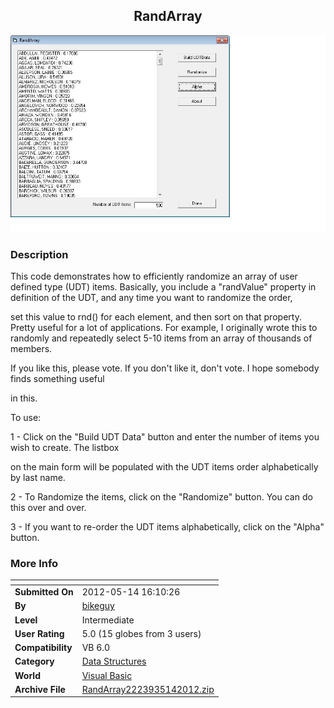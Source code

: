 ﻿<div align="center">

## RandArray

<img src="PIC2012514162458074.jpg">
</div>

### Description

This code demonstrates how to efficiently randomize an array of user defined type (UDT) items. Basically, you include a  "randValue" property in definition of the UDT, and any time you want to randomize the order,

set this value to rnd() for each  element, and then sort on that property. Pretty useful for a lot of applications. For example,  I originally wrote this to randomly and repeatedly select 5-10 items from an array of thousands of members.

If you like this, please vote. If you don't like it, don't vote. I hope somebody finds something useful

in this.

To use:

1 - Click on the "Build UDT Data" button and enter the number of items you wish to create. The listbox

on the main form will be populated with the UDT items order alphabetically by last name.

2 - To Randomize the items, click on the "Randomize" button. You can do this over and over.

3 - If you want to re-order the UDT items alphabetically, click on the "Alpha" button.
 
### More Info
 


<span>             |<span>
---                |---
**Submitted On**   |2012-05-14 16:10:26
**By**             |[bikeguy](https://github.com/Planet-Source-Code/PSCIndex/blob/master/ByAuthor/bikeguy.md)
**Level**          |Intermediate
**User Rating**    |5.0 (15 globes from 3 users)
**Compatibility**  |VB 6\.0
**Category**       |[Data Structures](https://github.com/Planet-Source-Code/PSCIndex/blob/master/ByCategory/data-structures__1-33.md)
**World**          |[Visual Basic](https://github.com/Planet-Source-Code/PSCIndex/blob/master/ByWorld/visual-basic.md)
**Archive File**   |[RandArray2223935142012\.zip](https://github.com/Planet-Source-Code/bikeguy-randarray__1-74360/archive/master.zip)









